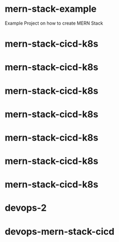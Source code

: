 # mern-stack-example
Example Project on how to create MERN Stack
# mern-stack-cicd-k8s
# mern-stack-cicd-k8s
# mern-stack-cicd-k8s
# mern-stack-cicd-k8s
# mern-stack-cicd-k8s
# mern-stack-cicd-k8s
# mern-stack-cicd-k8s
# devops-2
# devops-mern-stack-cicd
